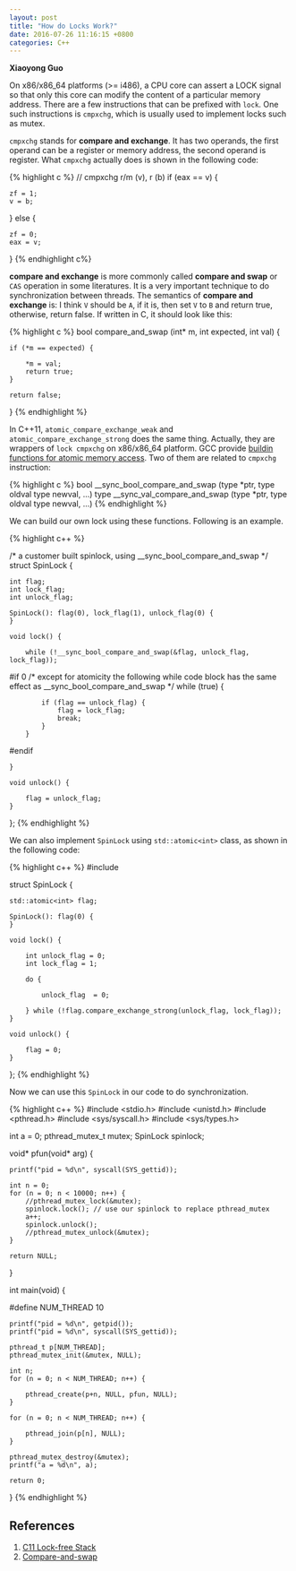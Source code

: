 ```yaml
---
layout: post
title: "How do Locks Work?"
date: 2016-07-26 11:16:15 +0800
categories: C++
---
```


**Xiaoyong Guo**


On x86/x86\_64 platforms (>= i486), 
a CPU core can assert a LOCK signal so that only this core 
can modify the content of a particular memory address.
There are a few instructions that can be prefixed with `lock`.
One such instructions is `cmpxchg`, which is usually used to implement locks
such as mutex.

`cmpxchg` stands for **compare and exchange**. 
It has two operands, the first operand can be a register or memory address,
the second operand is register. What `cmpxchg` actually does is shown in the following code:

{% highlight c %}
// cmpxchg r/m (v), r (b)
if (eax == v) {

    zf = 1;
    v = b;

} else {

    zf = 0;
    eax = v;
}
{% endhighlight c%}

**compare and exchange** is more commonly called  **compare and swap** or `CAS` operation in some literatures.
It is a very important technique to do synchronization between threads.
The semantics of **compare and exchange** is: I think `V` should be `A`, if it is, 
then set `V` to `B` and return true, otherwise, return false. If written in C, it should
look like this:

{% highlight c %}
bool compare_and_swap (int* m, int expected, int val) {

    if (*m == expected) {

        *m = val;
        return true;
    }

    return false;
}
{% endhighlight %}

In C++11, `atomic_compare_exchange_weak` and `atomic_compare_exchange_strong`
does the same thing. Actually, they are wrappers of `lock cmpxchg` on x86/x86_64 platform.
GCC provide [buildin functions for atomic memory access](https://gcc.gnu.org/onlinedocs/gcc-4.1.2/gcc/Atomic-Builtins.html).
Two of them are related to `cmpxchg` instruction:

{% highlight c %}
bool __sync_bool_compare_and_swap (type *ptr, type oldval type newval, ...)
type __sync_val_compare_and_swap (type *ptr, type oldval type newval, ...)
{% endhighlight %}

We can build our own lock using these functions. Following is an example.

{% highlight c++ %}

/* a customer built spinlock, using __sync_bool_compare_and_swap */
struct SpinLock {

    int flag;
    int lock_flag;
    int unlock_flag;

    SpinLock(): flag(0), lock_flag(1), unlock_flag(0) {
    }

    void lock() {

        while (!__sync_bool_compare_and_swap(&flag, unlock_flag, lock_flag));

#if 0
        /* except for atomicity
           the following while code block has the same effect 
           as __sync_bool_compare_and_swap */
        while (true) {

            if (flag == unlock_flag) {
                flag = lock_flag;
                break;
            }
        }
#endif

    }

    void unlock() {

        flag = unlock_flag;
    }
};
{% endhighlight %}

We can also implement `SpinLock` using `std::atomic<int>` class, as shown 
in the following code:

{% highlight c++ %}
#include <atomic>

struct SpinLock {

    std::atomic<int> flag;

    SpinLock(): flag(0) {
    }

    void lock() {

        int unlock_flag = 0;
        int lock_flag = 1;

        do {

            unlock_flag  = 0;

        } while (!flag.compare_exchange_strong(unlock_flag, lock_flag));
    }

    void unlock() {

        flag = 0;
    }
};
{% endhighlight %}

Now we can use this `SpinLock` in our code to do synchronization.

{% highlight c++ %}
#include <stdio.h>
#include <unistd.h>
#include <pthread.h>
#include <sys/syscall.h>
#include <sys/types.h>

int a = 0;
pthread_mutex_t mutex;
SpinLock spinlock;

void* pfun(void* arg) {

    printf("pid = %d\n", syscall(SYS_gettid));

    int n = 0;
    for (n = 0; n < 10000; n++) {
        //pthread_mutex_lock(&mutex);
        spinlock.lock(); // use our spinlock to replace pthread_mutex
        a++;
        spinlock.unlock();
        //pthread_mutex_unlock(&mutex);
    }

    return NULL;
}

int main(void) {

#define NUM_THREAD 10

    printf("pid = %d\n", getpid());
    printf("pid = %d\n", syscall(SYS_gettid));

    pthread_t p[NUM_THREAD];
    pthread_mutex_init(&mutex, NULL);

    int n;
    for (n = 0; n < NUM_THREAD; n++) {

        pthread_create(p+n, NULL, pfun, NULL);
    }

    for (n = 0; n < NUM_THREAD; n++) {

        pthread_join(p[n], NULL);
    }

    pthread_mutex_destroy(&mutex);
    printf("a = %d\n", a);

    return 0;
}
{% endhighlight %}

## References
1. [C11 Lock-free Stack](http://nullprogram.com/blog/2014/09/02/)
2. [Compare-and-swap](https://en.wikipedia.org/wiki/Compare-and-swap)
